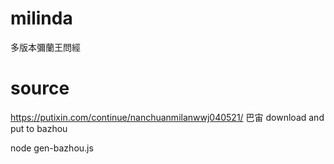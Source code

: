 # milinda
多版本彌蘭王問經


# source
https://putixin.com/continue/nanchuanmilanwwj040521/  巴宙
download and put to bazhou

node gen-bazhou.js